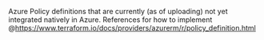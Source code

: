 Azure Policy definitions that are currently (as of uploading) not yet integrated natively in Azure. 
References for how to implement @https://www.terraform.io/docs/providers/azurerm/r/policy_definition.html
